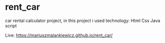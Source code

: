 # rent_car

car rental calculator project, in this project i used technology:
Html
Css
Java script


Live: https://mariuszmalankiewicz.github.io/rent_car/
